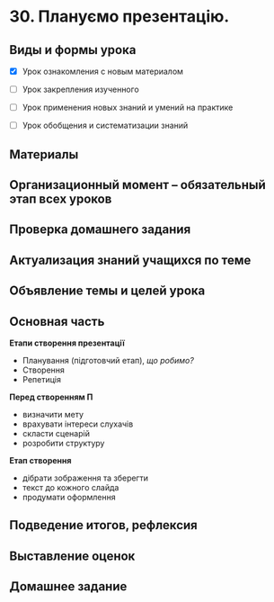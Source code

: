 # 30. Плануємо презентацію.


## Виды и формы урока

- [x] Урок ознакомления с новым материалом

- [ ] Урок закрепления изученного

- [ ] Урок применения новых знаний и умений на практике

- [ ] Урок обобщения и систематизации знаний

## Материалы

## Организационный момент – обязательный этап всех уроков

## Проверка домашнего задания

## Актуализация знаний учащихся по теме

## Объявление темы и целей урока

## Основная часть

**Етапи створення презентації**

- Планування (підготовчий етап), *що робимо?*
- Створення
- Репетиція

**Перед створенням П**

- визначити мету
- врахувати інтереси слухачів
- скласти сценарій
- розробити структуру 

**Етап створення**

- дібрати зображення та зберегти
- текст до кожного слайда
- продумати оформлення

## Подведение итогов, рефлексия

## Выставление оценок

## Домашнее задание